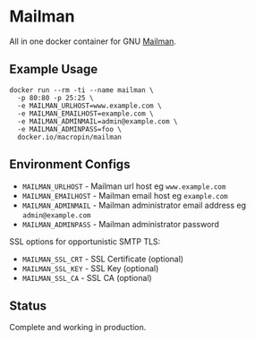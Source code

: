 # Mailman

All in one docker container for GNU
[Mailman](http://www.gnu.org/software/mailman/index.html).

## Example Usage

```
docker run --rm -ti --name mailman \
  -p 80:80 -p 25:25 \
  -e MAILMAN_URLHOST=www.example.com \
  -e MAILMAN_EMAILHOST=example.com \
  -e MAILMAN_ADMINMAIL=admin@example.com \
  -e MAILMAN_ADMINPASS=foo \
  docker.io/macropin/mailman
```

## Environment Configs

 - `MAILMAN_URLHOST` - Mailman url host eg `www.example.com`
 - `MAILMAN_EMAILHOST` - Mailman email host eg `example.com`
 - `MAILMAN_ADMINMAIL` - Mailman administrator email address eg `admin@example.com`
 - `MAILMAN_ADMINPASS` - Mailman administrator password

SSL options for opportunistic SMTP TLS:

 - `MAILMAN_SSL_CRT` - SSL Certificate (optional)
 - `MAILMAN_SSL_KEY` - SSL Key (optional)
 - `MAILMAN_SSL_CA` - SSL CA (optional)

## Status

Complete and working in production.
